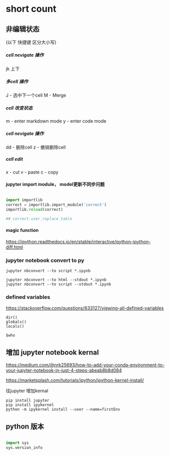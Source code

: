 # short count


## 非编辑状态


(以下 快捷键 区分大小写)

##### cell nevigate 操作
jk 上下

##### 多cell 操作
J   -   选中下一个cell
M   -   Merge

##### cell 改变状态
m   -   enter markdown mode
y   -   enter code mode

##### cell nevigate 操作
dd  -   删除cell
z   -   撤销删除cell


##### cell edit
x   -   cut
v   -   paste
c   -   copy


#### jupyter import module， model更新不同步问题

```py

import importlib
correct = importlib.import_module('correct') 
importlib.reload(correct)

## correct.user_replace_table

```


#### magic function

https://ipython.readthedocs.io/en/stable/interactive/python-ipython-diff.html




### jupyter notebook convert to py

```
jupyter nbconvert --to script *.ipynb

jupyter nbconvert --to html --stdout *.ipynb
jupyter nbconvert --to script --stdout *.ipynb
```


### defined variables

https://stackoverflow.com/questions/633127/viewing-all-defined-variables

```
dir()
globals()
locals()

$who

```


## 增加 jupyter notebook kernal

https://medium.com/@nrk25693/how-to-add-your-conda-environment-to-your-jupyter-notebook-in-just-4-steps-abeab8b8d084


https://marketsplash.com/tutorials/ipython/ipython-kernel-install/

往jupyter 增加kernal 

```
pip install jupyter
pip install ipykernel
python -m ipykernel install --user --name=firstEnv
```



## python 版本

```py

import sys
sys.version_info
```
